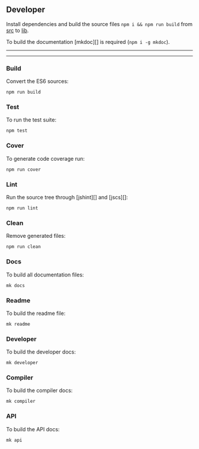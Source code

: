 ## Developer

Install dependencies and build the source files `npm i && npm run build` from [src](/src) to [lib](/lib).

To build the documentation [mkdoc][] is required (`npm i -g mkdoc`).

***
<!-- @toc -->
***

### Build

Convert the ES6 sources:

```
npm run build
```

### Test

To run the test suite:

```
npm test
```

### Cover

To generate code coverage run:

```
npm run cover
```

### Lint

Run the source tree through [jshint][] and [jscs][]:

```
npm run lint
```

### Clean

Remove generated files:

```
npm run clean
```

### Docs

To build all documentation files:

```
mk docs
```

### Readme

To build the readme file:

```
mk readme
```

### Developer

To build the developer docs:

```
mk developer
```

### Compiler

To build the compiler docs:

```
mk compiler
```

### API

To build the API docs:

```
mk api
```
